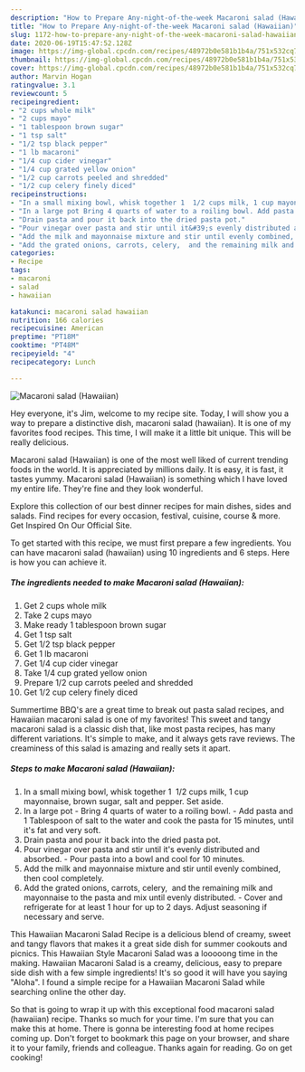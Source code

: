```yaml
---
description: "How to Prepare Any-night-of-the-week Macaroni salad (Hawaiian)"
title: "How to Prepare Any-night-of-the-week Macaroni salad (Hawaiian)"
slug: 1172-how-to-prepare-any-night-of-the-week-macaroni-salad-hawaiian
date: 2020-06-19T15:47:52.128Z
image: https://img-global.cpcdn.com/recipes/48972b0e581b1b4a/751x532cq70/macaroni-salad-hawaiian-recipe-main-photo.jpg
thumbnail: https://img-global.cpcdn.com/recipes/48972b0e581b1b4a/751x532cq70/macaroni-salad-hawaiian-recipe-main-photo.jpg
cover: https://img-global.cpcdn.com/recipes/48972b0e581b1b4a/751x532cq70/macaroni-salad-hawaiian-recipe-main-photo.jpg
author: Marvin Hogan
ratingvalue: 3.1
reviewcount: 5
recipeingredient:
- "2 cups whole milk"
- "2 cups mayo"
- "1 tablespoon brown sugar"
- "1 tsp salt"
- "1/2 tsp black pepper"
- "1 lb macaroni"
- "1/4 cup cider vinegar"
- "1/4 cup grated yellow onion"
- "1/2 cup carrots peeled and shredded"
- "1/2 cup celery finely diced"
recipeinstructions:
- "In a small mixing bowl, whisk together 1  1/2 cups milk, 1 cup mayonnaise, brown sugar, salt and pepper. Set aside."
- "In a large pot Bring 4 quarts of water to a roiling bowl. Add pasta and 1 Tablespoon of salt to the water and cook the pasta for 15 minutes, until it&#39;s fat and very soft."
- "Drain pasta and pour it back into the dried pasta pot."
- "Pour vinegar over pasta and stir until it&#39;s evenly distributed and absorbed. Pour pasta into a bowl and cool for 10 minutes."
- "Add the milk and mayonnaise mixture and stir until evenly combined, then cool completely."
- "Add the grated onions, carrots, celery,  and the remaining milk and mayonnaise to the pasta and mix until evenly distributed. Cover and refrigerate for at least 1 hour for up to 2 days. Adjust seasoning if necessary and serve."
categories:
- Recipe
tags:
- macaroni
- salad
- hawaiian

katakunci: macaroni salad hawaiian 
nutrition: 166 calories
recipecuisine: American
preptime: "PT18M"
cooktime: "PT48M"
recipeyield: "4"
recipecategory: Lunch

---
```



![Macaroni salad (Hawaiian)](https://img-global.cpcdn.com/recipes/48972b0e581b1b4a/751x532cq70/macaroni-salad-hawaiian-recipe-main-photo.jpg)

Hey everyone, it's Jim, welcome to my recipe site. Today, I will show you a way to prepare a distinctive dish, macaroni salad (hawaiian). It is one of my favorites food recipes. This time, I will make it a little bit unique. This will be really delicious.

Macaroni salad (Hawaiian) is one of the most well liked of current trending foods in the world. It is appreciated by millions daily. It is easy, it is fast, it tastes yummy. Macaroni salad (Hawaiian) is something which I have loved my entire life. They're fine and they look wonderful.

Explore this collection of our best dinner recipes for main dishes, sides and salads. Find recipes for every occasion, festival, cuisine, course &amp; more. Get Inspired On Our Official Site.


To get started with this recipe, we must first prepare a few ingredients. You can have macaroni salad (hawaiian) using 10 ingredients and 6 steps. Here is how you can achieve it.

<!--inarticleads1-->

##### The ingredients needed to make Macaroni salad (Hawaiian):

1. Get 2 cups whole milk
1. Take 2 cups mayo
1. Make ready 1 tablespoon brown sugar
1. Get 1 tsp salt
1. Get 1/2 tsp black pepper
1. Get 1 lb macaroni
1. Get 1/4 cup cider vinegar
1. Take 1/4 cup grated yellow onion
1. Prepare 1/2 cup carrots peeled and shredded
1. Get 1/2 cup celery finely diced


Summertime BBQ&#39;s are a great time to break out pasta salad recipes, and Hawaiian macaroni salad is one of my favorites! This sweet and tangy macaroni salad is a classic dish that, like most pasta recipes, has many different variations. It&#39;s simple to make, and it always gets rave reviews. The creaminess of this salad is amazing and really sets it apart. 

<!--inarticleads2-->

##### Steps to make Macaroni salad (Hawaiian):

1. In a small mixing bowl, whisk together 1  1/2 cups milk, 1 cup mayonnaise, brown sugar, salt and pepper. Set aside.
1. In a large pot - Bring 4 quarts of water to a roiling bowl. - Add pasta and 1 Tablespoon of salt to the water and cook the pasta for 15 minutes, until it&#39;s fat and very soft.
1. Drain pasta and pour it back into the dried pasta pot.
1. Pour vinegar over pasta and stir until it&#39;s evenly distributed and absorbed. - Pour pasta into a bowl and cool for 10 minutes.
1. Add the milk and mayonnaise mixture and stir until evenly combined, then cool completely.
1. Add the grated onions, carrots, celery,  and the remaining milk and mayonnaise to the pasta and mix until evenly distributed. - Cover and refrigerate for at least 1 hour for up to 2 days. Adjust seasoning if necessary and serve.


This Hawaiian Macaroni Salad Recipe is a delicious blend of creamy, sweet and tangy flavors that makes it a great side dish for summer cookouts and picnics. This Hawaiian Style Macaroni Salad was a looooong time in the making. Hawaiian Macaroni Salad is a creamy, delicious, easy to prepare side dish with a few simple ingredients! It&#39;s so good it will have you saying &#34;Aloha&#34;. I found a simple recipe for a Hawaiian Macaroni Salad while searching online the other day. 

So that is going to wrap it up with this exceptional food macaroni salad (hawaiian) recipe. Thanks so much for your time. I'm sure that you can make this at home. There is gonna be interesting food at home recipes coming up. Don't forget to bookmark this page on your browser, and share it to your family, friends and colleague. Thanks again for reading. Go on get cooking!
